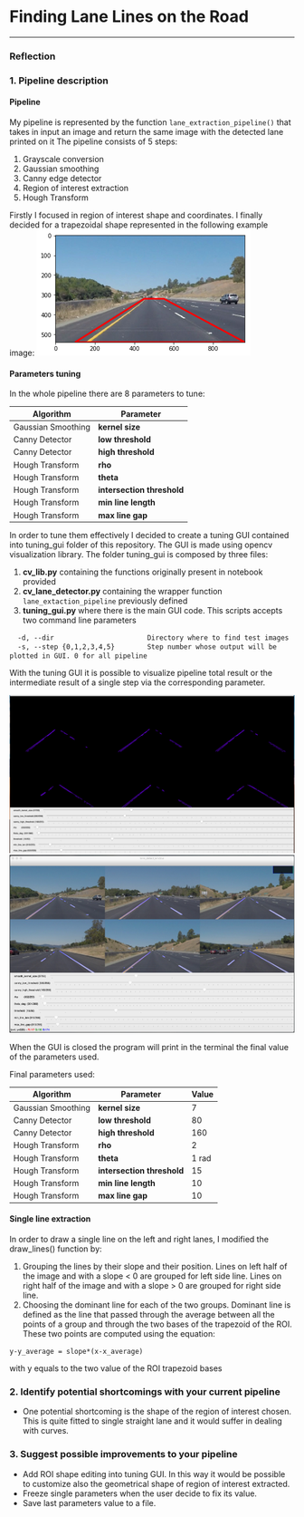 # **Finding Lane Lines on the Road** 

[//]: # (Image References)

[img_tuning_gui]: ./writeup_img/tuning_gui.png "Tuning Gui complete"
[img_tuning_gui_canny]: ./writeup_img/tuning_gui_canny.png "Tuning Gui with canny result displayed"
[img_roi]: ./writeup_img/roi.jpg "Region of interest visualization"

---

### Reflection

### 1. Pipeline description

#### Pipeline
My pipeline is represented by the function ```lane_extraction_pipeline()``` that takes in input an image and return the same image with the detected lane printed on it
The pipeline consists of 5 steps:

1. Grayscale conversion
2. Gaussian smoothing 
3. Canny edge detector
4. Region of interest extraction
5. Hough Transform

Firstly I focused in region of interest shape and coordinates. 
I finally decided for a trapezoidal shape represented in the following example image:
![alt text][img_roi]

#### Parameters tuning
In the whole pipeline there are 8 parameters to tune:

Algorithm | Parameter | 
------------ | ------------
Gaussian Smoothing | **kernel size** 
Canny Detector |  **low threshold**
Canny Detector |  **high threshold**
Hough Transform |  **rho** 
Hough Transform |  **theta** 
Hough Transform |  **intersection threshold**
Hough Transform |  **min line length**
Hough Transform  | **max line gap**

In order to tune them effectively I decided to create a tuning GUI contained into tuning_gui folder of this repository. The GUI is made using opencv visualization library.
The folder tuning_gui is composed by three files:

1. **cv_lib.py** containing the functions originally present in notebook provided
2. **cv_lane_detector.py** containing the wrapper function ```lane_extaction_pipeline``` previously defined
3. **tuning_gui.py** where there is the main GUI code. This scripts accepts two command line parameters
```
  -d, --dir                       Directory where to find test images
  -s, --step {0,1,2,3,4,5}        Step number whose output will be plotted in GUI. 0 for all pipeline
```

With the tuning GUI it is possible to visualize pipeline total result or the intermediate result of a single step via the corresponding parameter.

![alt text][img_tuning_gui_canny]![alt text][img_tuning_gui]

When the GUI is closed the program will print in the terminal the final value of the parameters used.

Final parameters used:

Algorithm | Parameter | Value
------------ | ------------ | -------------
Gaussian Smoothing  |  **kernel size** | 7
Canny Detector |  **low threshold** | 80
Canny Detector |  **high threshold** | 160
Hough Transform |  **rho** | 2
Hough Transform |  **theta** | 1 rad
Hough Transform |  **intersection threshold** | 15
Hough Transform |  **min line length** | 10
Hough Transform |  **max line gap** | 10

#### Single line extraction
In order to draw a single line on the left and right lanes, I modified the draw_lines() function by:

1. Grouping the lines by their slope and their position. 
Lines on left half of the image and with a slope < 0 are grouped for left side line.
Lines on right half of the image and with a slope > 0 are grouped for right side line.
2. Choosing the dominant line for each of the two groups.
Dominant line is defined as the line that passed through the average between all the points of a group and through the two bases of the trapezoid of the ROI. These two points are computed using the equation:
```
y-y_average = slope*(x-x_average)
```
with y equals to the two value of the ROI trapezoid bases

### 2. Identify potential shortcomings with your current pipeline

- One potential shortcoming is the shape of the region of interest chosen. This is quite fitted to single straight lane and it would suffer in dealing with curves.

### 3. Suggest possible improvements to your pipeline

- Add ROI shape editing into tuning GUI. In this way it would be possible to customize also the geometrical shape of region of interest extracted. 
- Freeze single parameters when the user decide to fix its value. 
- Save last parameters value to a file.

